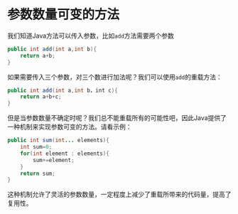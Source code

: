 # 参数数量可变的方法

我们知道Java方法可以传入参数，比如`add`方法需要两个参数

```java
public int add(int a,int b){
    return a+b;
}
```

如果需要传入三个参数，对三个数进行加法呢？我们可以使用`add`的重载方法：

```java
public int add(int a,int b，int c){
    return a+b+c;
}
```

但是当参数数量不确定时呢？我们总不能重载所有的可能性吧，因此Java提供了一种机制来实现参数可变的方法。请看示例：

```java
public int sum(int... elements){
    int sum=0;
    for(int element : elements){
        sum+=element;
    }
    return sum;
}
```

这种机制允许了灵活的参数数量，一定程度上减少了重载所带来的代码量，提高了复用性。
